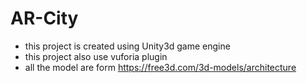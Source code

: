 # AR-City
* this project is created using Unity3d game engine
* this project also use vuforia plugin
* all the model are form https://free3d.com/3d-models/architecture
